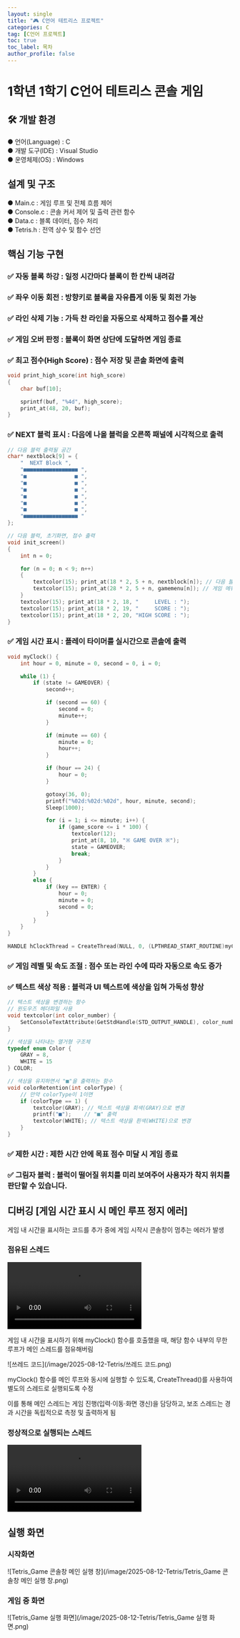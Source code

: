 ```yaml
---
layout: single
title: "🎮 C언어 테트리스 프로젝트"
categories: C
tag: [C언어 프로젝트]
toc: true
toc_label: 목차
author_profile: false
---
```


# 1학년 1학기 C언어 테트리스 콘솔 게임 

## 🛠 개발 환경 
● 언어(Language) : C<br/>
● 개발 도구(IDE) : Visual Studio<br/>
● 운영체제(OS) : Windows

## 설계 및 구조
● Main.c : 게임 루프 및 전체 흐름 제어<br/>
● Console.c : 콘솔 커서 제어 및 출력 관련 함수<br/>
● Data.c : 블록 데이터, 점수 처리<br/>
● Tetris.h : 전역 상수 및 함수 선언<br/>

## 핵심 기능 구현
### ✅ **자동 블록 하강** : 일정 시간마다 블록이 한 칸씩 내려감

### ✅ **좌우 이동 회전** : 방향키로 블록을 자유롭게 이동 및 회전 가능

### ✅ **라인 삭제 기능** : 가득 찬 라인을 자동으로 삭제하고 점수를 계산

### ✅ **게임 오버 판정** : 블록이 화면 상단에 도달하면 게임 종료

### ✅ **최고 점수(High Score)** : 점수 저장 및 콘솔 화면에 출력
```c
void print_high_score(int high_score)
{
	char buf[10];

	sprintf(buf, "%4d", high_score);
	print_at(48, 20, buf);
}
```
### ✅ **NEXT 블럭 표시** : 다음에 나올 블럭을 오른쪽 패널에 시각적으로 출력
```c
// 다음 블럭 출력될 공간
char* nextblock[9] = {
	"  NEXT Block ",
	"■■■■■■■■■■■■■■■■■ ",
	"■               ■ ",
	"■               ■ ",
	"■               ■ ",
	"■               ■ ",
	"■               ■ ",
	"■               ■ ",
	"■■■■■■■■■■■■■■■■■ "
};
```

```c
// 다음 블럭, 초기화면, 점수 출력
void init_screen()
{
	int n = 0;

	for (n = 0; n < 9; n++)
	{
		textcolor(15); print_at(18 * 2, 5 + n, nextblock[n]); // 다음 블록 예고
		textcolor(15); print_at(28 * 2, 5 + n, gamemenu[n]); // 게임 메뉴
	}
	textcolor(15); print_at(18 * 2, 18, "     LEVEL : ");
	textcolor(15); print_at(18 * 2, 19, "     SCORE : ");
	textcolor(15); print_at(18 * 2, 20, "HIGH SCORE : ");
}
```

### ✅ **게임 시간 표시** : 플레이 타이머를 실시간으로 콘솔에 출력
```c
void myClock() {
	int hour = 0, minute = 0, second = 0, i = 0;

	while (1) {
		if (state != GAMEOVER) {
			second++;

			if (second == 60) {
				second = 0;
				minute++;
			}

			if (minute == 60) {
				minute = 0;
				hour++;
			}

			if (hour == 24) {
				hour = 0;
			}

			gotoxy(36, 0);
			printf("%02d:%02d:%02d", hour, minute, second);
			Sleep(1000);

			for (i = 1; i <= minute; i++) {
				if (game_score <= i * 100) {
					textcolor(12);
					print_at(8, 10, "※ GAME OVER ※");
					state = GAMEOVER;
					break;
				}
			}
		}
		else {
			if (key == ENTER) {
				hour = 0;
				minute = 0;
				second = 0;
			}
		}
	}
}
```

```c
HANDLE hClockThread = CreateThread(NULL, 0, (LPTHREAD_START_ROUTINE)myClock, NULL, 0, NULL);
```

### ✅ **게임 레벨 및 속도 조절** : 점수 또는 라인 수에 따라 자동으로 속도 증가

### ✅ **텍스트 색상 적용** : 블럭과 UI 텍스트에 색상을 입혀 가독성 향상
```c
// 텍스트 색상을 변경하는 함수
// 윈도우즈 헤더파일 사용
void textcolor(int color_number) {
	SetConsoleTextAttribute(GetStdHandle(STD_OUTPUT_HANDLE), color_number);
}
```
```c
// 색상을 나타내는 열거형 구조체
typedef enum Color {
	GRAY = 8,
	WHITE = 15
} COLOR;
```
```c
// 색상을 유지하면서 "■"을 출력하는 함수
void colorRetention(int colorType) {
	// 만약 colorType이 1이면
	if (colorType == 1) {
		textcolor(GRAY); // 텍스트 색상을 회색(GRAY)으로 변경
		printf("■");    // "■" 출력
		textcolor(WHITE); // 텍스트 색상을 흰색(WHITE)으로 변경
	}
}
```

### ✅ **제한 시간** : 제한 시간 안에 목표 점수 미달 시 게임 종료

### ✅ **그림자 블럭** : 블럭이 떨어질 위치를 미리 보여주어 사용자가 착지 위치를 판단할 수 있습니다.

## 디버깅 [게임 시간 표시 시 메인 루프 정지 에러]
게임 내 시간을 표시하는 코드를 추가 중에 게임 시작시 콘솔창이 멈추는 에러가 발생

### 점유된 스레드 
<video src="C:/khm35/OneDrive/Desktop/Github Page Blog/C/그냥 호출.mp4" controls=""></video>

게임 내 시간을 표시하기 위해 myClock() 함수를 호출했을 때, 해당 함수 내부의 무한 루프가 메인 스레드를 점유해버림

![쓰레드 코드](/image/2025-08-12-Tetris/쓰레드 코드.png)

myClock() 함수를 메인 루프와 동시에 실행할 수 있도록, CreateThread()를 사용하여 별도의 스레드로 실행되도록 수정<br/>

이를 통해 메인 스레드는 게임 진행(입력·이동·화면 갱신)을 담당하고, 보조 스레드는 경과 시간을 독립적으로 측정 및 출력하게 됨

### 정상적으로 실행되는 스레드
<video src="C:/khm35/OneDrive/Desktop/Github Page Blog/C/스레드 호출.mp4" controls=""></video>

<!-- ```c
// myClock 함수를 쓰레드로 실행
HANDLE hClockThread = CreateThread(NULL, 0, (LPTHREAD_START_ROUTINE)myClock, NULL, 0, NULL);
``` -->

## 실행 화면

### 시작화면

![Tetris_Game 콘솔창 메인 실행 창](/image/2025-08-12-Tetris/Tetris_Game 콘솔창 메인 실행 창.png)

### 게임 중 화면

![Tetris_Game 실행 화면](/image/2025-08-12-Tetris/Tetris_Game 실행 화면.png)
